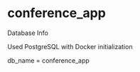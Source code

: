 # conference_app

Database Info

Used PostgreSQL with Docker initialization

db_name = conference_app

